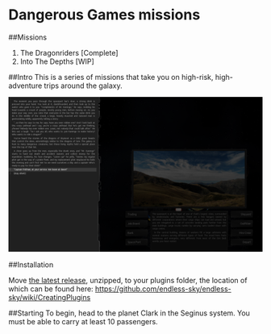 # Dangerous Games missions

##Missions
1. The Dragonriders [Complete]
2. Into The Depths [WIP]

##Intro
This is a series of missions that take you on high-risk, high-adventure trips around the galaxy.

![Intro](screenshot1.png)

##Installation 

Move [the latest release](https://github.com/davidwhitman/endles-sky-dangerous-games/releases), unzipped, to your plugins folder, the location of which can be found here: https://github.com/endless-sky/endless-sky/wiki/CreatingPlugins

##Starting
To begin, head to the planet Clark in the Seginus system. You must be able to carry at least 10 passengers.

